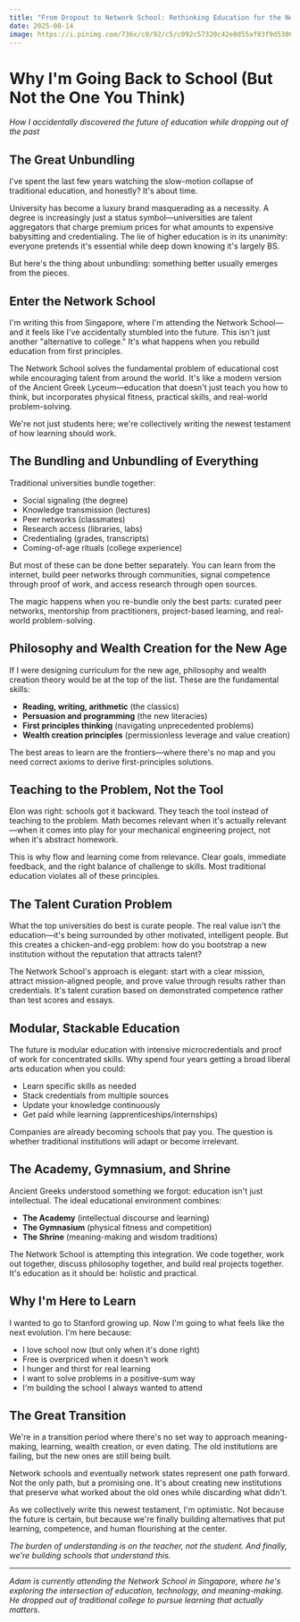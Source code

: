 ```yaml
---
title: "From Dropout to Network School: Rethinking Education for the New Age *How I accidentally solved education by finding the school I always wanted*"
date: 2025-08-14
image: https://i.pinimg.com/736x/c0/92/c5/c092c57320c42e8d55af83f9d5306314.jpg
---
```


# Why I'm Going Back to School (But Not the One You Think)

*How I accidentally discovered the future of education while dropping out of the past*

## The Great Unbundling

I've spent the last few years watching the slow-motion collapse of traditional education, and honestly? It's about time.

University has become a luxury brand masquerading as a necessity. A degree is increasingly just a status symbol—universities are talent aggregators that charge premium prices for what amounts to expensive babysitting and credentialing. The lie of higher education is in its unanimity: everyone pretends it's essential while deep down knowing it's largely BS.

But here's the thing about unbundling: something better usually emerges from the pieces.

## Enter the Network School

I'm writing this from Singapore, where I'm attending the Network School—and it feels like I've accidentally stumbled into the future. This isn't just another "alternative to college." It's what happens when you rebuild education from first principles.

The Network School solves the fundamental problem of educational cost while encouraging talent from around the world. It's like a modern version of the Ancient Greek Lyceum—education that doesn't just teach you how to think, but incorporates physical fitness, practical skills, and real-world problem-solving.

We're not just students here; we're collectively writing the newest testament of how learning should work.

## The Bundling and Unbundling of Everything

Traditional universities bundle together:
- Social signaling (the degree)
- Knowledge transmission (lectures)
- Peer networks (classmates)
- Research access (libraries, labs)
- Credentialing (grades, transcripts)
- Coming-of-age rituals (college experience)

But most of these can be done better separately. You can learn from the internet, build peer networks through communities, signal competence through proof of work, and access research through open sources.

The magic happens when you re-bundle only the best parts: curated peer networks, mentorship from practitioners, project-based learning, and real-world problem-solving.

## Philosophy and Wealth Creation for the New Age

If I were designing curriculum for the new age, philosophy and wealth creation theory would be at the top of the list. These are the fundamental skills:
- **Reading, writing, arithmetic** (the classics)
- **Persuasion and programming** (the new literacies)
- **First principles thinking** (navigating unprecedented problems)
- **Wealth creation principles** (permissionless leverage and value creation)

The best areas to learn are the frontiers—where there's no map and you need correct axioms to derive first-principles solutions.

## Teaching to the Problem, Not the Tool

Elon was right: schools got it backward. They teach the tool instead of teaching to the problem. Math becomes relevant when it's actually relevant—when it comes into play for your mechanical engineering project, not when it's abstract homework.

This is why flow and learning come from relevance. Clear goals, immediate feedback, and the right balance of challenge to skills. Most traditional education violates all of these principles.

## The Talent Curation Problem

What the top universities do best is curate people. The real value isn't the education—it's being surrounded by other motivated, intelligent people. But this creates a chicken-and-egg problem: how do you bootstrap a new institution without the reputation that attracts talent?

The Network School's approach is elegant: start with a clear mission, attract mission-aligned people, and prove value through results rather than credentials. It's talent curation based on demonstrated competence rather than test scores and essays.

## Modular, Stackable Education

The future is modular education with intensive microcredentials and proof of work for concentrated skills. Why spend four years getting a broad liberal arts education when you could:
- Learn specific skills as needed
- Stack credentials from multiple sources
- Update your knowledge continuously
- Get paid while learning (apprenticeships/internships)

Companies are already becoming schools that pay you. The question is whether traditional institutions will adapt or become irrelevant.

## The Academy, Gymnasium, and Shrine

Ancient Greeks understood something we forgot: education isn't just intellectual. The ideal educational environment combines:
- **The Academy** (intellectual discourse and learning)
- **The Gymnasium** (physical fitness and competition)
- **The Shrine** (meaning-making and wisdom traditions)

The Network School is attempting this integration. We code together, work out together, discuss philosophy together, and build real projects together. It's education as it should be: holistic and practical.

## Why I'm Here to Learn

I wanted to go to Stanford growing up. Now I'm going to what feels like the next evolution. I'm here because:
- I love school now (but only when it's done right)
- Free is overpriced when it doesn't work
- I hunger and thirst for real learning
- I want to solve problems in a positive-sum way
- I'm building the school I always wanted to attend

## The Great Transition

We're in a transition period where there's no set way to approach meaning-making, learning, wealth creation, or even dating. The old institutions are failing, but the new ones are still being built.

Network schools and eventually network states represent one path forward. Not the only path, but a promising one. It's about creating new institutions that preserve what worked about the old ones while discarding what didn't.

As we collectively write this newest testament, I'm optimistic. Not because the future is certain, but because we're finally building alternatives that put learning, competence, and human flourishing at the center.

*The burden of understanding is on the teacher, not the student. And finally, we're building schools that understand this.*

---

*Adam is currently attending the Network School in Singapore, where he's exploring the intersection of education, technology, and meaning-making. He dropped out of traditional college to pursue learning that actually matters.*